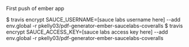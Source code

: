 First push of ember app

$ travis encrypt SAUCE_USERNAME=[sauce labs username here] --add env.global -r pkelly03/pdf-generator-ember-saucelabs-coveralls
$ travis encrypt SAUCE_ACCESS_KEY=[sauce labs access key here] --add env.global -r pkelly03/pdf-generator-ember-saucelabs-coveralls
